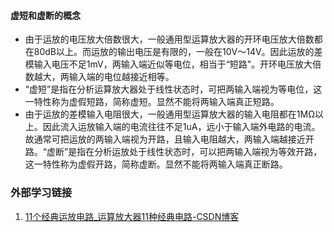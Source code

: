 #### 虚短和虚断的概念
- 由于运放的电压放大倍数很大，一般通用型运算放大器的开环电压放大倍数都在80dB以上。而运放的输出电压是有限的，一般在10V～14V。因此运放的差模输入电压不足1mV，两输入端近似等电位，相当于“短路”。开环电压放大倍数越大，两输入端的电位越接近相等。
- “虚短”是指在分析运算放大器处于线性状态时，可把两输入端视为等电位，这一特性称为虚假短路，简称虚短。显然不能将两输入端真正短路。
- 由于运放的差模输入电阻很大，一般通用型运算放大器的输入电阻都在1MΩ以上。因此流入运放输入端的电流往往不足1uA，远小于输入端外电路的电流。故通常可把运放的两输入端视为开路，且输入电阻越大，两输入端越接近开路。“虚断”是指在分析运放处于线性状态时，可以把两输入端视为等效开路，这一特性称为虚假开路，简称虚断。显然不能将两输入端真正断路。
### 外部学习链接
1. [11个经典运放电路_运算放大器11种经典电路-CSDN博客](https://blog.csdn.net/dianzishi123/article/details/89188894)